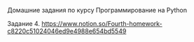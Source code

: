 Домашние задания по курсу Программирование на Python


Задание 4. https://www.notion.so/Fourth-homework-c8220c51024046ed9e4988e654bd5549
